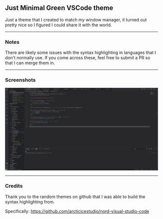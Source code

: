 ## Just Minimal Green VSCode theme

Just a theme that I created to match my window manager, it turned out pretty nice so I figured I could share it with the world.

---

### Notes

There are likely some issues with the syntax highlighting in languages that I don't normally use. If you come across these, feel free to submit a PR so that I can merge them in.

---

### Screenshots

![screenshot](https://raw.githubusercontent.com/mdoyleaz/vs-code-theme-minimal_green/master/images/screenshots/minimal_green.png)

---

### Credits

Thank you to the random themes on github that I was able to build the syntax highlighting from. 

Specifically: https://github.com/arcticicestudio/nord-visual-studio-code
